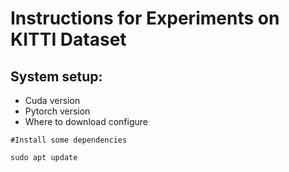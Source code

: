 # Instructions for Experiments on KITTI Dataset

## System setup:
* Cuda version
* Pytorch version
* Where to download configure

```
#Install some dependencies

sudo apt update
```
